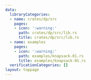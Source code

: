 ```yaml
---
data:
  libraryCategories:
  - name: crates/dp/src
    pages:
    - icon: ':warning:'
      path: crates/dp/src/lib.rs
      title: crates/dp/src/lib.rs
  - name: examples
    pages:
    - icon: ':warning:'
      path: examples/knapsack-01.rs
      title: examples/knapsack-01.rs
  verificationCategories: []
layout: toppage
---
```

